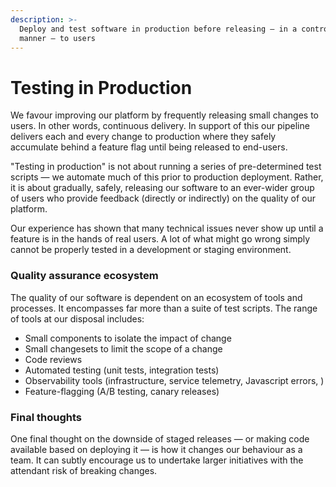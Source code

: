 ```yaml
---
description: >-
  Deploy and test software in production before releasing — in a controlled
  manner — to users
---
```


# Testing in Production

We favour improving our platform by frequently releasing small changes to users. In other words, continuous delivery. In support of this our pipeline delivers each and every change to production where they safely accumulate behind a feature flag until being released to end-users.

"Testing in production" is not about running a series of pre-determined test scripts — we automate much of this prior to production deployment. Rather, it is about gradually, safely, releasing our software to an ever-wider group of users who provide feedback \(directly or indirectly\) on the quality of our platform.

Our experience has shown that many technical issues never show up until a feature is in the hands of real users. A lot of what might go wrong simply cannot be properly tested in a development or staging environment.

### Quality assurance ecosystem

The quality of our software is dependent on an ecosystem of tools and processes. It encompasses far more than a suite of test scripts. The range of tools at our disposal includes:

* Small components to isolate the impact of change
* Small changesets to limit the scope of a change
* Code reviews
* Automated testing \(unit tests, integration tests\)
* Observability tools \(infrastructure, service telemetry, Javascript errors, \)
* Feature-flagging \(A/B testing, canary releases\)

### Final thoughts

One final thought on the downside of staged releases — or making code available based on deploying it — is how it changes our behaviour as a team. It can subtly encourage us to undertake larger initiatives with the attendant risk of breaking changes.


